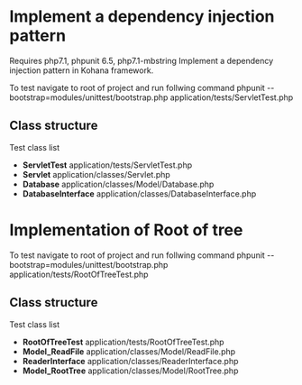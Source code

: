 # Implement a dependency injection pattern

Requires php7.1, phpunit 6.5, php7.1-mbstring
Implement a dependency injection pattern in Kohana framework. 

To test navigate to root of project and run follwing command 
phpunit --bootstrap=modules/unittest/bootstrap.php application/tests/ServletTest.php 

## Class structure
Test class list
* __ServletTest__         application/tests/ServletTest.php
* __Servlet__	          application/classes/Servlet.php
* __Database__	          application/classes/Model/Database.php
* __DatabaseInterface__	  application/classes/DatabaseInterface.php



# Implementation of Root of tree
To test navigate to root of project and run follwing command 
phpunit --bootstrap=modules/unittest/bootstrap.php application/tests/RootOfTreeTest.php

## Class structure
Test class list
* __RootOfTreeTest__    application/tests/RootOfTreeTest.php
* __Model_ReadFile__    application/classes/Model/ReadFile.php
* __ReaderInterface__	application/classes/ReaderInterface.php
* __Model_RootTree__	application/classes/Model/RootTree.php 